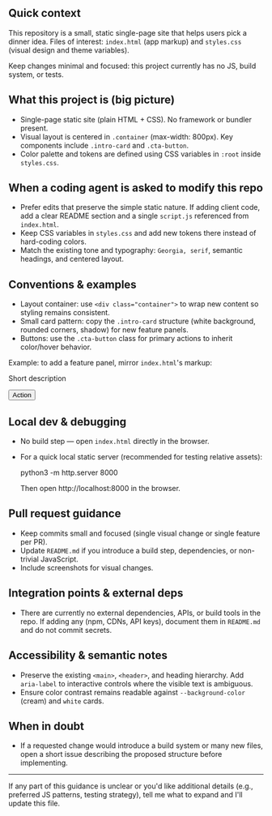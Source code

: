 ## Quick context

This repository is a small, static single-page site that helps users pick a dinner idea.
Files of interest: `index.html` (app markup) and `styles.css` (visual design and theme variables).

Keep changes minimal and focused: this project currently has no JS, build system, or tests.

## What this project is (big picture)

- Single-page static site (plain HTML + CSS). No framework or bundler present.
- Visual layout is centered in `.container` (max-width: 800px). Key components include `.intro-card` and `.cta-button`.
- Color palette and tokens are defined using CSS variables in `:root` inside `styles.css`.

## When a coding agent is asked to modify this repo

- Prefer edits that preserve the simple static nature. If adding client code, add a clear README section and a single `script.js` referenced from `index.html`.
- Keep CSS variables in `styles.css` and add new tokens there instead of hard-coding colors.
- Match the existing tone and typography: `Georgia, serif`, semantic headings, and centered layout.

## Conventions & examples

- Layout container: use `<div class="container">` to wrap new content so styling remains consistent.
- Small card pattern: copy the `.intro-card` structure (white background, rounded corners, shadow) for new feature panels.
- Buttons: use the `.cta-button` class for primary actions to inherit color/hover behavior.

Example: to add a feature panel, mirror `index.html`'s markup:

<div class="intro-card">
  <p>Short description</p>
  <button class="cta-button">Action</button>
</div>

## Local dev & debugging

- No build step — open `index.html` directly in the browser.
- For a quick local static server (recommended for testing relative assets):

  python3 -m http.server 8000

  Then open http://localhost:8000 in the browser.

## Pull request guidance

- Keep commits small and focused (single visual change or single feature per PR).
- Update `README.md` if you introduce a build step, dependencies, or non-trivial JavaScript.
- Include screenshots for visual changes.

## Integration points & external deps

- There are currently no external dependencies, APIs, or build tools in the repo. If adding any (npm, CDNs, API keys), document them in `README.md` and do not commit secrets.

## Accessibility & semantic notes

- Preserve the existing `<main>`, `<header>`, and heading hierarchy. Add `aria-label` to interactive controls where the visible text is ambiguous.
- Ensure color contrast remains readable against `--background-color` (cream) and `white` cards.

## When in doubt

- If a requested change would introduce a build system or many new files, open a short issue describing the proposed structure before implementing.

---
If any part of this guidance is unclear or you'd like additional details (e.g., preferred JS patterns, testing strategy), tell me what to expand and I'll update this file.
